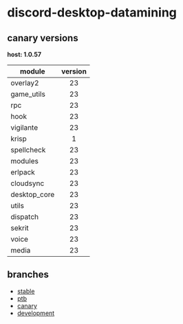 # discord-desktop-datamining

## canary versions

**host: 1.0.57**

| module | version |
| ------ | :-----: |
| overlay2 | 23 |
| game_utils | 23 |
| rpc | 23 |
| hook | 23 |
| vigilante | 23 |
| krisp | 1 |
| spellcheck | 23 |
| modules | 23 |
| erlpack | 23 |
| cloudsync | 23 |
| desktop_core | 23 |
| utils | 23 |
| dispatch | 23 |
| sekrit | 23 |
| voice | 23 |
| media | 23 |

## branches

- [stable](https://github.com/OpenAsar/discord-desktop-datamining/tree/stable)
- [ptb](https://github.com/OpenAsar/discord-desktop-datamining/tree/ptb)
- [canary](https://github.com/OpenAsar/discord-desktop-datamining/tree/canary)
- [development](https://github.com/OpenAsar/discord-desktop-datamining/tree/development)